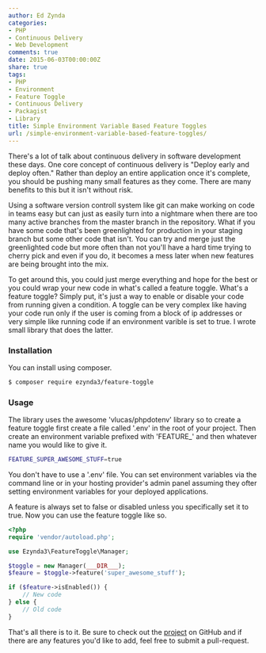 ```yaml
---
author: Ed Zynda
categories:
- PHP
- Continuous Delivery
- Web Development
comments: true
date: 2015-06-03T00:00:00Z
share: true
tags:
- PHP
- Environment
- Feature Toggle
- Continuous Delivery
- Packagist
- Library
title: Simple Environment Variable Based Feature Toggles
url: /simple-environment-variable-based-feature-toggles/
---
```


There's a lot of talk about continuous delivery in software development these days. One core concept of continuous delivery is "Deploy early and deploy often." Rather than deploy an entire application once it's complete, you should be pushing many small features as they come. There are many benefits to this but it isn't without risk.

Using a software version controll system like git can make working on code in teams easy but can just as easily turn into a nightmare when there are too many active branches from the master branch in the repository. What if you have some code that's been greenlighted for production in your staging branch but some other code that isn't. You can try and merge just the greenlighted code but more often than not you'll have a hard time trying to cherry pick and even if you do, it becomes a mess later when new features are being brought into the mix.

To get around this, you could just merge everything and hope for the best or you could wrap your new code in what's called a feature toggle. What's a feature toggle? Simply put, it's just a way to enable or disable your code from running given a condition. A toggle can be very complex like having your code run only if the user is coming from a block of ip addresses or very simple like running code if an environment varible is set to true. I wrote small library that does the latter.

### Installation

You can install using composer.


```sh
$ composer require ezynda3/feature-toggle
```

### Usage

The library uses the awesome 'vlucas/phpdotenv' library so to create a feature toggle first create a file called '.env' in the root of your project. Then create an environment variable prefixed with 'FEATURE_' and then whatever name you would like to give it.

```sh
FEATURE_SUPER_AWESOME_STUFF=true
```
You don't have to use a '.env' file. You can set environment variables via the command line or in your hosting provider's admin panel assuming they ofter setting environment variables for your deployed applications.

A feature is always set to false or disabled unless you specifically set it to true. Now you can use the feature toggle like so.

```php
<?php
require 'vendor/autoload.php';

use Ezynda3\FeatureToggle\Manager;

$toggle = new Manager(___DIR___);
$feaure = $toggle->feature('super_awesome_stuff');

if ($feature->isEnabled()) {
	// New code
} else {
	// Old code
}
```
That's all there is to it. Be sure to check out the [project](https://github.com/ezynda3/feature-toggle) on GitHub and if there are any features you'd like to add, feel free to submit a pull-request.